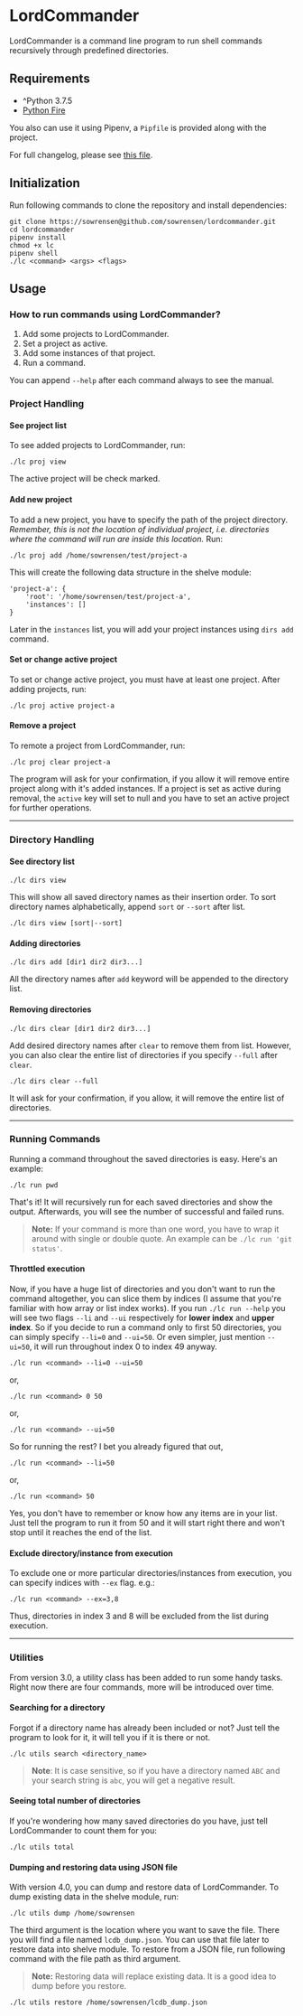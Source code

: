 # LordCommander

LordCommander is a command line program to run shell commands recursively through predefined directories.

Requirements
-----

- ^Python 3.7.5
- [Python Fire](https://github.com/google/python-fire)

You also can use it using Pipenv, a `Pipfile` is provided along with the project.

For full changelog, please see [this file](changelog.md).

Initialization
-----

Run following commands to clone the repository and 
install dependencies:

```
git clone https://sowrensen@github.com/sowrensen/lordcommander.git
cd lordcommander
pipenv install
chmod +x lc
pipenv shell
./lc <command> <args> <flags>
```

Usage
-----

### How to run commands using LordCommander?

1. Add some projects to LordCommander.
2. Set a project as active.
3. Add some instances of that project.
4. Run a command.

You can append `--help` after each command always to see the manual.

### Project Handling

#### See project list

To see added projects to LordCommander, run:

```
./lc proj view
```

The active project will be check marked.

#### Add new project

To add a new project, you have to specify the path of the project directory. *Remember, 
this is not the location of individual project, i.e. directories where the command
will run are inside this location.* Run:

```
./lc proj add /home/sowrensen/test/project-a
```

This will create the following data structure in the shelve module:

```
'project-a': {
    'root': '/home/sowrensen/test/project-a',
    'instances': []
}
```

Later in the `instances` list, you will add your project instances using `dirs add` command.

#### Set or change active project

To set or change active project, you must have at least one project. After adding
projects, run:

```
./lc proj active project-a
```

#### Remove a project

To remote a project from LordCommander, run:

```
./lc proj clear project-a
```

The program will ask for your confirmation, if you allow it will remove entire project
along with it's added instances. If a project is set as active during removal, the
`active` key will set to null and you have to set an active project for further
operations.

-----

### Directory Handling

#### See directory list

```
./lc dirs view
```

This will show all saved directory names as their insertion order. To sort directory names alphabetically,
append `sort`  or `--sort` after list.

```
./lc dirs view [sort|--sort]
```

#### Adding directories

```
./lc dirs add [dir1 dir2 dir3...]
```

All the directory names after `add` keyword will be appended to the directory list.

#### Removing directories

```
./lc dirs clear [dir1 dir2 dir3...]
```

Add desired directory names after `clear` to remove them from list. However, you can also clear the entire list
of directories if you specify `--full` after `clear`.

```
./lc dirs clear --full
```

It will ask for your confirmation, if you allow, it will remove the entire list of directories.

-----

### Running Commands

Running a command throughout the saved directories is easy. Here's an example:

```
./lc run pwd
```

That's it! It will recursively run for each saved directories and show the output. 
Afterwards, you will see the number of successful and failed runs. 

> **Note:** If your command is more than one word, you have to wrap it around with 
> single or double quote. An example can be `./lc run 'git status'`. 

#### Throttled execution

Now, if you have a huge list of directories and you don't want to run the command altogether, 
you can slice them by indices (I assume that you're familiar with how array or list index works). 
If you run `./lc run --help` you will see two flags `--li` and `--ui` respectively for 
**lower index** and **upper index**. So if you decide to run a command only to first 
50 directories, you can simply specify `--li=0` and `--ui=50`. Or even simpler, 
just mention `--ui=50`, it will run throughout index 0 to index 49 anyway.

```
./lc run <command> --li=0 --ui=50
```

or,

```
./lc run <command> 0 50
```

or,

```
./lc run <command> --ui=50
```

So for running the rest? I bet you already figured that out,

```
./lc run <command> --li=50
```

or,
```
./lc run <command> 50
```

Yes, you don't have to remember or know how any items are in your list. Just tell the program to 
run it from 50 and it will start right there and won't stop until it reaches the end of the list. 

#### Exclude directory/instance from execution

To exclude one or more particular directories/instances from execution, you can specify indices with `--ex` flag. e.g.:

```
./lc run <command> --ex=3,8
```

Thus, directories in index 3 and 8 will be excluded from the list during execution.

-----

### Utilities 

From version 3.0, a utility class has been added to run some handy tasks. Right now there are four 
commands, more will be introduced over time.

#### Searching for a directory

Forgot if a directory name has already been included or not? Just tell the program to look for it, 
it will tell you if it is there or not.

```
./lc utils search <directory_name>
```

> **Note**: It is case sensitive, so if you have a directory named `ABC` and your search string 
> is `abc`, you will get a negative result.

#### Seeing total number of directories

If you're wondering how many saved directories do you have, just tell LordCommander to count them for you:

```
./lc utils total
```

#### Dumping and restoring data using JSON file

With version 4.0, you can dump and restore data of LordCommander. To dump existing data in the 
shelve module, run:

```
./lc utils dump /home/sowrensen
```

The third argument is the location where you want to save the file. There you will find a file named
`lcdb_dump.json`. You can use that file later to restore data into shelve module. To restore from a 
JSON file, run following command with the file path as third argument.

>**Note:** Restoring data will replace existing data. It is a good idea to dump
before you restore.

```
./lc utils restore /home/sowrensen/lcdb_dump.json
```
